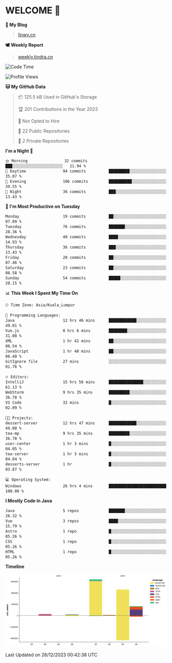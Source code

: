 # WELCOME 👋

**🐶 My Blog**
> [linwy.cn](linwy.cn)

**🕊️ Weekly Report**
> [weekly.tindra.cn](weekly.tindra.cn)
<!--START_SECTION:waka-->
![Code Time](http://img.shields.io/badge/Code%20Time-718%20hrs%2012%20mins-blue)

![Profile Views](http://img.shields.io/badge/Profile%20Views-41-blue)

**🐱 My GitHub Data** 

> 📦 125.5 kB Used in GitHub's Storage 
 > 
> 🏆 201 Contributions in the Year 2023
 > 
> 🚫 Not Opted to Hire
 > 
> 📜 22 Public Repositories 
 > 
> 🔑 2 Private Repositories 
 > 
**I'm a Night 🦉** 

```text
🌞 Morning                32 commits          ███░░░░░░░░░░░░░░░░░░░░░░   11.94 % 
🌆 Daytime                94 commits          █████████░░░░░░░░░░░░░░░░   35.07 % 
🌃 Evening                106 commits         ██████████░░░░░░░░░░░░░░░   39.55 % 
🌙 Night                  36 commits          ███░░░░░░░░░░░░░░░░░░░░░░   13.43 % 
```
📅 **I'm Most Productive on Tuesday** 

```text
Monday                   19 commits          ██░░░░░░░░░░░░░░░░░░░░░░░   07.09 % 
Tuesday                  76 commits          ███████░░░░░░░░░░░░░░░░░░   28.36 % 
Wednesday                40 commits          ████░░░░░░░░░░░░░░░░░░░░░   14.93 % 
Thursday                 36 commits          ███░░░░░░░░░░░░░░░░░░░░░░   13.43 % 
Friday                   20 commits          ██░░░░░░░░░░░░░░░░░░░░░░░   07.46 % 
Saturday                 23 commits          ██░░░░░░░░░░░░░░░░░░░░░░░   08.58 % 
Sunday                   54 commits          █████░░░░░░░░░░░░░░░░░░░░   20.15 % 
```


📊 **This Week I Spent My Time On** 

```text
🕑︎ Time Zone: Asia/Kuala_Lumpur

💬 Programming Languages: 
Java                     12 hrs 46 mins      ████████████░░░░░░░░░░░░░   49.01 % 
Vue.js                   8 hrs 6 mins        ████████░░░░░░░░░░░░░░░░░   31.08 % 
XML                      1 hr 42 mins        ██░░░░░░░░░░░░░░░░░░░░░░░   06.54 % 
JavaScript               1 hr 40 mins        ██░░░░░░░░░░░░░░░░░░░░░░░   06.40 % 
GitIgnore file           27 mins             ░░░░░░░░░░░░░░░░░░░░░░░░░   01.76 % 

🔥 Editors: 
IntelliJ                 15 hrs 56 mins      ███████████████░░░░░░░░░░   61.13 % 
WebStorm                 9 hrs 35 mins       █████████░░░░░░░░░░░░░░░░   36.78 % 
VS Code                  32 mins             █░░░░░░░░░░░░░░░░░░░░░░░░   02.09 % 

🐱‍💻 Projects: 
dessert-server           12 hrs 47 mins      ████████████░░░░░░░░░░░░░   49.08 % 
tea-mp                   9 hrs 35 mins       █████████░░░░░░░░░░░░░░░░   36.78 % 
user-center              1 hr 3 mins         █░░░░░░░░░░░░░░░░░░░░░░░░   04.05 % 
tea-server               1 hr 3 mins         █░░░░░░░░░░░░░░░░░░░░░░░░   04.04 % 
desserts-server          1 hr                █░░░░░░░░░░░░░░░░░░░░░░░░   03.87 % 

💻 Operating System: 
Windows                  26 hrs 4 mins       █████████████████████████   100.00 % 
```

**I Mostly Code in Java** 

```text
Java                     5 repos             ███████░░░░░░░░░░░░░░░░░░   26.32 % 
Vue                      3 repos             ████░░░░░░░░░░░░░░░░░░░░░   15.79 % 
Astro                    1 repo              █░░░░░░░░░░░░░░░░░░░░░░░░   05.26 % 
CSS                      1 repo              █░░░░░░░░░░░░░░░░░░░░░░░░   05.26 % 
HTML                     1 repo              █░░░░░░░░░░░░░░░░░░░░░░░░   05.26 % 
```



**Timeline**

![Lines of Code chart](https://raw.githubusercontent.com/rieraa/rieraa/main/assets/bar_graph.png)


 Last Updated on 26/12/2023 00:42:38 UTC
<!--END_SECTION:waka-->
